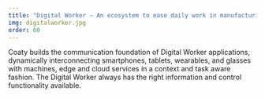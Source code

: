 ```yaml
---
title: "Digital Worker – An ecosystem to ease daily work in manufacturing and improve speed, quality, and safety"
img: digitalworker.jpg
order: 60
---
```

Coaty builds the communication foundation of Digital Worker applications,
dynamically interconnecting smartphones, tablets, wearables,
and glasses with machines, edge and cloud services in a context and
task aware fashion. The Digital Worker always has the right information
and control functionality available.
